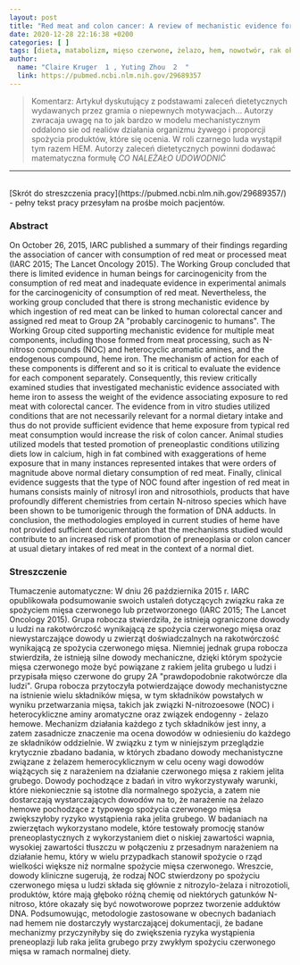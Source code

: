 ```yaml
---
layout: post
title: "Red meat and colon cancer: A review of mechanistic evidence for heme in the context of risk assessment methodology"
date: 2020-12-28 22:16:38 +0200
categories: [ ]
tags: [dieta, matabolizm, mięso czerwone, żelazo, hem, nowotwór, rak okrężnicy ]
author:
  name: "Claire Kruger  1 , Yuting Zhou  2  "
  link: https://pubmed.ncbi.nlm.nih.gov/29689357
---
```

> Komentarz: Artykuł dyskutujący z podstawami zaleceń dietetycznych wydawanych przez gramia o niepewnych motywacjach...
> Autorzy zwracaja uwagę na to jak bardzo w modelu mechanistycznym oddalono sie od realiów działania organizmu żywego i proporcji spożycia produktów, które się ocenia. W roli czarnego luda wystąpił tym razem HEM. Autorzy zaleceń dietetycznych powinni dodawać matematyczna formułę _CO NALEŻAŁO UDOWODNIĆ_
> 

<hr>
<br>
[Skrót do streszczenia pracy](https://pubmed.ncbi.nlm.nih.gov/29689357/) - pełny tekst pracy przesyłam na prośbe moich pacjentów.

### Abstract

On October 26, 2015, IARC published a summary of their findings regarding the association of cancer with consumption of red meat or processed meat (IARC 2015; The Lancet Oncology 2015). The Working Group concluded that there is limited evidence in human beings for carcinogenicity from the consumption of red meat and inadequate evidence in experimental animals for the carcinogenicity of consumption of red meat. Nevertheless, the working group concluded that there is strong mechanistic evidence by which ingestion of red meat can be linked to human colorectal cancer and assigned red meat to Group 2A "probably carcinogenic to humans". The Working Group cited supporting mechanistic evidence for multiple meat components, including those formed from meat processing, such as N-nitroso compounds (NOC) and heterocyclic aromatic amines, and the endogenous compound, heme iron. The mechanism of action for each of these components is different and so it is critical to evaluate the evidence for each component separately. Consequently, this review critically examined studies that investigated mechanistic evidence associated with heme iron to assess the weight of the evidence associating exposure to red meat with colorectal cancer. The evidence from in vitro studies utilized conditions that are not necessarily relevant for a normal dietary intake and thus do not provide sufficient evidence that heme exposure from typical red meat consumption would increase the risk of colon cancer. Animal studies utilized models that tested promotion of preneoplastic conditions utilizing diets low in calcium, high in fat combined with exaggerations of heme exposure that in many instances represented intakes that were orders of magnitude above normal dietary consumption of red meat. Finally, clinical evidence suggests that the type of NOC found after ingestion of red meat in humans consists mainly of nitrosyl iron and nitrosothiols, products that have profoundly different chemistries from certain N-nitroso species which have been shown to be tumorigenic through the formation of DNA adducts. In conclusion, the methodologies employed in current studies of heme have not provided sufficient documentation that the mechanisms studied would contribute to an increased risk of promotion of preneoplasia or colon cancer at usual dietary intakes of red meat in the context of a normal diet.

### Streszczenie

Tłumaczenie automatyczne:
W dniu 26 października 2015 r. IARC opublikowała podsumowanie swoich ustaleń dotyczących związku raka ze spożyciem mięsa czerwonego lub przetworzonego (IARC 2015; The Lancet Oncology 2015). Grupa robocza stwierdziła, że istnieją ograniczone dowody u ludzi na rakotwórczość wynikającą ze spożycia czerwonego mięsa oraz niewystarczające dowody u zwierząt doświadczalnych na rakotwórczość wynikającą ze spożycia czerwonego mięsa. Niemniej jednak grupa robocza stwierdziła, że istnieją silne dowody mechaniczne, dzięki którym spożycie mięsa czerwonego może być powiązane z rakiem jelita grubego u ludzi i przypisała mięso czerwone do grupy 2A "prawdopodobnie rakotwórcze dla ludzi". Grupa robocza przytoczyła potwierdzające dowody mechanistyczne na istnienie wielu składników mięsa, w tym składników powstałych w wyniku przetwarzania mięsa, takich jak związki N-nitrozoesowe (NOC) i heterocykliczne aminy aromatyczne oraz związek endogenny - żelazo hemowe. Mechanizm działania każdego z tych składników jest inny, a zatem zasadnicze znaczenie ma ocena dowodów w odniesieniu do każdego ze składników oddzielnie. W związku z tym w niniejszym przeglądzie krytycznie zbadano badania, w których zbadano dowody mechanistyczne związane z żelazem hemerocyklicznym w celu oceny wagi dowodów wiążących się z narażeniem na działanie czerwonego mięsa z rakiem jelita grubego. Dowody pochodzące z badań in vitro wykorzystywały warunki, które niekoniecznie są istotne dla normalnego spożycia, a zatem nie dostarczają wystarczających dowodów na to, że narażenie na żelazo hemowe pochodzące z typowego spożycia czerwonego mięsa zwiększyłoby ryzyko wystąpienia raka jelita grubego. W badaniach na zwierzętach wykorzystano modele, które testowały promocję stanów preneoplastycznych z wykorzystaniem diet o niskiej zawartości wapnia, wysokiej zawartości tłuszczu w połączeniu z przesadnym narażeniem na działanie hemu, który w wielu przypadkach stanowił spożycie o rząd wielkości większe niż normalne spożycie mięsa czerwonego. Wreszcie, dowody kliniczne sugerują, że rodzaj NOC stwierdzony po spożyciu czerwonego mięsa u ludzi składa się głównie z nitrozylo-żelaza i nitrozotioli, produktów, które mają głęboko różną chemię od niektórych gatunków N-nitroso, które okazały się być nowotworowe poprzez tworzenie adduktów DNA. Podsumowując, metodologie zastosowane w obecnych badaniach nad hemem nie dostarczyły wystarczającej dokumentacji, że badane mechanizmy przyczyniłyby się do zwiększenia ryzyka wystąpienia preneoplazji lub raka jelita grubego przy zwykłym spożyciu czerwonego mięsa w ramach normalnej diety.
